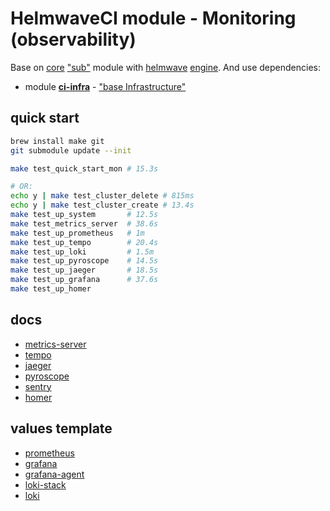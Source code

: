 # HelmwaveCI module - Monitoring (observability)

Base on [core](https://github.com/HelmCI/ci) ["sub"](ci/README.md) module with [helmwave](https://github.com/helmwave/helmwave) [engine](https://github.com/HelmCI/ci/blob/main/helmwave/helmwave.tpl). And use dependencies:
- module [**ci-infra**](https://github.com/HelmCI/ci-infra) - ["base Infrastructure"](ci-infra/README.md)

## quick start 

```sh
brew install make git
git submodule update --init

make test_quick_start_mon # 15.3s

# OR:
echo y | make test_cluster_delete # 815ms 
echo y | make test_cluster_create # 13.4s
make test_up_system       # 12.5s
make test_metrics_server  # 38.6s
make test_up_prometheus   # 1m
make test_up_tempo        # 20.4s
make test_up_loki         # 1.5m
make test_up_pyroscope    # 14.5s
make test_up_jaeger       # 18.5s
make test_up_grafana      # 37.6s
make test_up_homer
```

## docs

- [metrics-server](src/lib/metrics-server/metrics-server.md)
- [tempo](src/lib/tempo/tempo.md)
- [jaeger](src/lib/jaeger/jaeger.md)
- [pyroscope](src/lib/pyroscope/pyroscope.md)
- [sentry](src/lib/sentry/sentry.md)
- [homer](src/dc/homer/README.md)

## values template

- [prometheus](src/lib/prometheus/prometheus.tpl)
- [grafana](src/lib/grafana/grafana.tpl)
- [grafana-agent](src/lib/grafana-agent/grafana-agent.tpl)
- [loki-stack](src/lib/loki-stack/loki-stack.tpl)
- [loki](src/lib/loki/loki.tpl)
